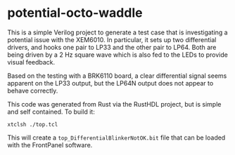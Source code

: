 # potential-octo-waddle

This is a simple Verilog project to generate a test case that is
investigating a potential issue with the XEM6010.  In particular,
it sets up two differential drivers, and hooks one pair to LP33
and the other pair to LP64.  Both are being driven by a 2 Hz square
wave which is also fed to the LEDs to provide visual feedback.

Based on the testing with a BRK6110 board, a clear differential
signal seems apparent on the LP33 output, but the LP64N output
does not appear to behave correctly.

This code was generated from Rust via the RustHDL project, but is
simple and self contained.  To build it:

```
xtclsh ./top.tcl
```

This will create a `top_DifferentialBlinkerNotOK.bit` file that can be loaded
with the FrontPanel software.



